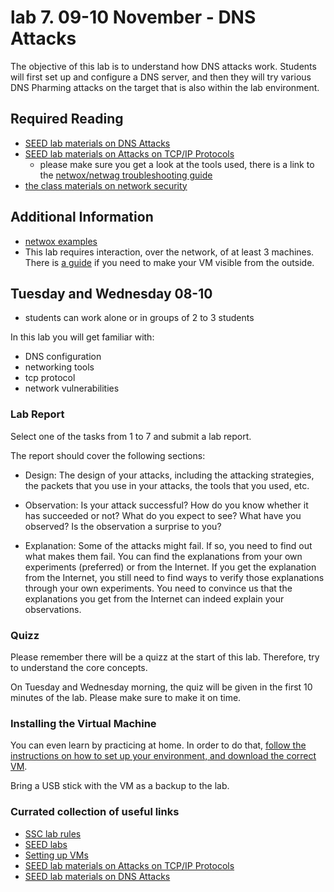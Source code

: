 # lab 7. 09-10 November - DNS Attacks 

The objective of this lab is to understand how DNS attacks work. 
Students will first set up and configure a DNS server, and then they will try various DNS Pharming attacks on the target that is also within the lab environment.

## Required Reading
- [SEED lab materials on DNS Attacks](http://www.cis.syr.edu/~wedu/seed/Labs/Attacks_DNS/)
- [SEED lab materials on Attacks on TCP/IP Protocols](http://www.cis.syr.edu/~wedu/seed/Labs/Attacks_TCPIP/)
	- please make sure you get a look at the tools used, there is a link to the [netwox/netwag troubleshooting guide](http://www.cis.syr.edu/~wedu/seed/Documentation/Misc/netwox.pdf)  
- [the class materials on network security](http://staff.cs.upt.ro/~marius/curs/sec/index.html)

## Additional Information
- [netwox examples](http://www.cis.syr.edu/~wedu/Teaching/cis758/netw522/netwox-doc_html/html/examples.html)
- This lab requires interaction, over the network, of at least 3 machines. There is [a guide](http://www.cis.syr.edu/~wedu/seed/Documentation/Ubuntu11_04_VM/VirtualBox_MultipleVMs.pdf) if you need to make your VM visible from the outside.

## Tuesday and Wednesday 08-10
- students can work alone or in groups of 2 to 3 students

In this lab you will get familiar with:
- DNS configuration
- networking tools
- tcp protocol
- network vulnerabilities

### Lab Report

Select one of the tasks from 1 to 7 and submit a lab report. 

The report should cover the following sections:

- Design: The design of your attacks, including the attacking strategies, the packets that you use in your attacks, the tools that you used, etc.

- Observation: Is your attack successful? How do you know whether it has succeeded or not? What do you expect to see? What have you observed? Is the observation a surprise to you?

- Explanation: Some of the attacks might fail. If so, you need to find out what makes them fail. You can find the explanations from your own experiments (preferred) or from the Internet. If you get the explanation from the Internet, you still need to find ways to verify those explanations through your own experiments. You need to convince us that the explanations you get from the Internet can indeed explain your observations.


### Quizz

Please remember there will be a quizz at the start of this lab. Therefore, try to understand the core concepts.

On Tuesday and Wednesday morning, the quiz will be given in the first 10 minutes of the lab. 
Please make sure to make it on time. 

### Installing the Virtual Machine

You can even learn by practicing at home. In order to do that, [follow the instructions on how to set up your environment, and download the correct VM](https://github.com/SSC-2016/lab-rules/blob/master/README.md#general-workflow).

Bring a USB stick with the VM as a backup to the lab.

### Currated collection of useful links
- [SSC lab rules](https://github.com/SSC-2016/lab-rules)
- [SEED labs](http://www.cis.syr.edu/~wedu/seed/labs.html)
- [Setting up VMs](http://www.cis.syr.edu/~wedu/seed/lab_env.html)
- [SEED lab materials on Attacks on TCP/IP Protocols](http://www.cis.syr.edu/~wedu/seed/Labs/Attacks_TCPIP/)
- [SEED lab materials on DNS Attacks](http://www.cis.syr.edu/~wedu/seed/Labs/Attacks_DNS/)

